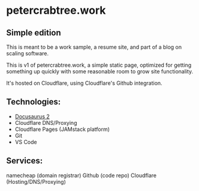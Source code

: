 # petercrabtree.work
## Simple edition

This is meant to be a work sample, a resume site, and part of a blog on scaling software.

This is v1 of petercrabtree.work, a simple static page, optimized for getting something up quickly with some reasonable room to grow site functionality.

It's hosted on Cloudflare, using Cloudflare's Github integration.

## Technologies:
* [Docusaurus 2](https://docusaurus.io/)
* Cloudflare DNS/Proxying
* Cloudflare Pages (JAMstack platform)
* Git
* VS Code

## Services:
namecheap (domain registrar)
Github (code repo)
Cloudflare (Hosting/DNS/Proxying)